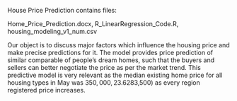 House Price Prediction contains files:

Home_Price_Prediction.docx, R_LinearRegression_Code.R, housing_modeling_v1_num.csv

Our object is to discuss major factors which influence the housing price and make precise predictions for it. The model provides price prediction of similar comparable of people’s dream homes, such that the buyers and sellers can better negotiate the price as per the market trend. This predictive model is very relevant as the median existing home price for all housing types in May was $350,000, 23.6% up from last May ($283,500) as every region registered price increases.
